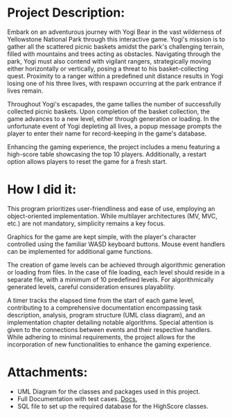 # Project Description:

Embark on an adventurous journey with Yogi Bear in the vast wilderness of Yellowstone National Park through this interactive game. Yogi's mission is to gather all the scattered picnic baskets amidst the park's challenging terrain, filled with mountains and trees acting as obstacles. Navigating through the park, Yogi must also contend with vigilant rangers, strategically moving either horizontally or vertically, posing a threat to his basket-collecting quest. Proximity to a ranger within a predefined unit distance results in Yogi losing one of his three lives, with respawn occurring at the park entrance if lives remain.

Throughout Yogi's escapades, the game tallies the number of successfully collected picnic baskets. Upon completion of the basket collection, the game advances to a new level, either through generation or loading. In the unfortunate event of Yogi depleting all lives, a popup message prompts the player to enter their name for record-keeping in the game's database.

Enhancing the gaming experience, the project includes a menu featuring a high-score table showcasing the top 10 players. Additionally, a restart option allows players to reset the game for a fresh start.

# How I did it:
This program prioritizes user-friendliness and ease of use, employing an object-oriented implementation. While multilayer architectures (MV, MVC, etc.) are not mandatory, simplicity remains a key focus.

Graphics for the game are kept simple, with the player's character controlled using the familiar WASD keyboard buttons. Mouse event handlers can be implemented for additional game functions.

The creation of game levels can be achieved through algorithmic generation or loading from files. In the case of file loading, each level should reside in a separate file, with a minimum of 10 predefined levels. For algorithmically generated levels, careful consideration ensures playability.

A timer tracks the elapsed time from the start of each game level, contributing to a comprehensive documentation encompassing task description, analysis, program structure (UML class diagram), and an implementation chapter detailing notable algorithms. Special attention is given to the connections between events and their respective handlers. While adhering to minimal requirements, the project allows for the incorporation of new functionalities to enhance the gaming experience.

# Attachments:
- UML Diagram for the classes and packages used in this project.
- Full Documentation with test cases. [Docs.](https://github.com/daemonra/yogi/blob/main/Yogi/documentation.pdf)
- SQL file to set up the required database for the HighScore classes.



